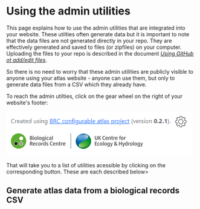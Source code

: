 # Using the admin utilities
This page explains how to use the admin utilities that are integrated into your website. These utilties often generate data but it is important to note that the data files are not generated directly in your repo. They are effectively generated and saved to files (or zipfiles) on your computer. Uploading the files to your repo is described in the document [*Using GitHub ot add/edit files*](./docs-add-edit-config.md).

So there is no need to worry that these admin utilities are publicly visible to anyone using your atlas website - anyone can use them, but only to generate data files from a CSV which they already have.

To reach the admin utilties, click on the gear wheel on the right of your website's footer:

![Page footer](./images/footer.png)

That will take you to a list of utilities acessible by clicking on the corresponding button. These are each described below>

## Generate atlas data from a biological records CSV

